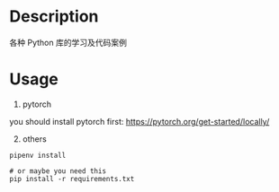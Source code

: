 # Description

各种 Python 库的学习及代码案例

# Usage

1. pytorch

you should install pytorch first: https://pytorch.org/get-started/locally/

2.  others

```
pipenv install

# or maybe you need this
pip install -r requirements.txt
```
